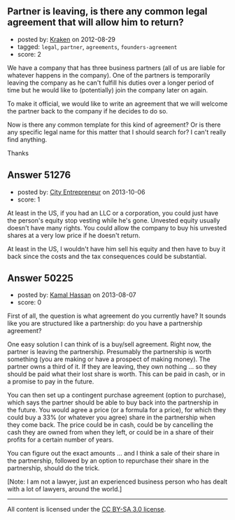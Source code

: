 ## Partner is leaving, is there any common legal agreement that will allow him to return?

- posted by: [Kraken](https://stackexchange.com/users/-1/19455-kraken) on 2012-08-29
- tagged: `legal`, `partner`, `agreements`, `founders-agreement`
- score: 2

We have a company that has three business partners (all of us are liable for whatever happens in the company). One of the partners is temporarily leaving the company as he can't fulfill his duties over a longer period of time but he would like to (potentially) join the company later on again.

To make it official, we would like to write an agreement that we will welcome the partner back to the company if he decides to do so.

Now is there any common template for this kind of agreement? Or is there any specific legal name for this matter that I should search for? I can't really find anything.

Thanks


## Answer 51276

- posted by: [City Entrepreneur](https://stackexchange.com/users/-1/27990-city-entrepreneur) on 2013-10-06
- score: 1

<p>At least in the US, if you had an LLC or a corporation, you could just have the person's equity stop vesting while he's gone.  Unvested equity usually doesn't have many rights.  You could allow the company to buy his unvested shares at a very low price if he doesn't return.</p>

<p>At least in the US, I wouldn't have him sell his equity and then have to buy it back since the costs and the tax consequences could be substantial.  </p>



## Answer 50225

- posted by: [Kamal Hassan](https://stackexchange.com/users/-1/27332-kamal-hassan) on 2013-08-07
- score: 0

First of all, the question is what agreement do you currently have? It sounds like you are structured like a partnership: do you have a partnership agreement?

One easy solution I can think of is a buy/sell agreement. Right now, the partner is leaving the partnership. Presumably the partnership is worth something (you are making or have a prospect of making money). The partner owns a third of it. If they are leaving, they own nothing ... so they should be paid what their lost share is worth. This can be paid in cash, or in a promise to pay in the future.

You can then set up a contingent purchase agreement (option to purchase), which says the partner should be able to buy back into the partnership in the future. You would agree a price (or a formula for a price), for which they could buy a 33% (or whatever you agree) share in the partnership when they come back. The price could be in cash, could be by cancelling the cash they are owned from when they left, or could be in a share of their profits for a certain number of years.

You can figure out the exact amounts ... and I think a sale of their share in the partnership, followed by an option to repurchase their share in the partnership, should do the trick.

[Note: I am not a lawyer, just an experienced business person who has dealt with a lot of lawyers, around the world.]



---

All content is licensed under the [CC BY-SA 3.0 license](https://creativecommons.org/licenses/by-sa/3.0/).
